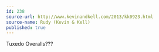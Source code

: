 ```yaml
---
id: 238
source-url: http://www.kevinandkell.com/2013/kk0923.html
source-name: Rudy (Kevin & Kell)
published: true
---
```


<p>Tuxedo Overalls???</p>


